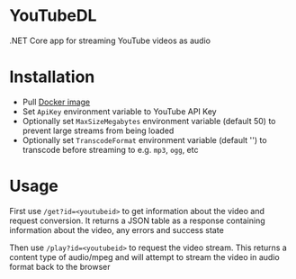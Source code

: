 # YouTubeDL
.NET Core app for streaming YouTube videos as audio

# Installation
- Pull [Docker image](https://github.com/MattJeanes/YouTubeDL/packages/328682?version=latest)
- Set `ApiKey` environment variable to YouTube API Key
- Optionally set `MaxSizeMegabytes` environment variable (default 50) to prevent large streams from being loaded
- Optionally set `TranscodeFormat` environment variable (default '') to transcode before streaming to e.g. `mp3`, `ogg`, etc

# Usage
First use `/get?id=<youtubeid>` to get information about the video and request conversion. It returns a JSON table as a response containing information about the video, any errors and success state

Then use `/play?id=<youtubeid>` to request the video stream. This returns a content type of audio/mpeg and will attempt to stream the video in audio format back to the browser
